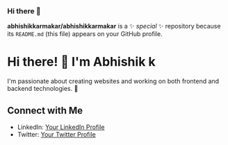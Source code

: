 ### Hi there 👋


**abhishikkarmakar/abhishikkarmakar** is a ✨ _special_ ✨ repository because its `README.md` (this file) appears on your GitHub profile.

# Hi there! 👋 I'm Abhishik k


I'm passionate about creating websites and working on both frontend and backend technologies. 🚀


## Connect with Me
- LinkedIn: [Your LinkedIn Profile](linkedin.com/in/abhishik-karmakar)
- Twitter: [Your Twitter Profile](https://twitter.com/abhishikkarma3)


